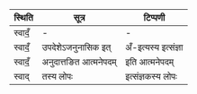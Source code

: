 | स्थिति | सूत्र | टिप्पणी |
| ----- | ------- | ------ |
| स्वादँ॒ | - | - |
| स्वादँ॒ | उपदेशेऽजनुनासिक इत् | अँ-इत्यस्य इत्संज्ञा |
| स्वादँ॒ | अनुदात्तङित आत्मनेपदम् | इति आत्मनेपदम् |
| स्वाद् | तस्य लोपः | इत्संज्ञकस्य लोपः |
